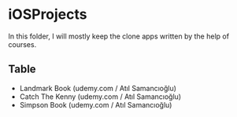 # iOSProjects
In this folder, I will mostly keep the clone apps written by the help of courses.

## Table

- Landmark Book (udemy.com / Atıl Samancıoğlu)
- Catch The Kenny (udemy.com / Atıl Samancıoğlu)
- Simpson Book (udemy.com / Atıl Samancıoğlu)

